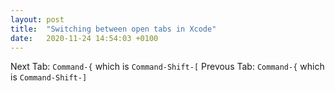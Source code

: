 ```yaml
---
layout: post
title:  "Switching between open tabs in Xcode"
date:   2020-11-24 14:54:03 +0100
---
```

Next Tab: `Command-{` which is `Command-Shift-[`
Prevous Tab: `Command-{` which is `Command-Shift-]`
